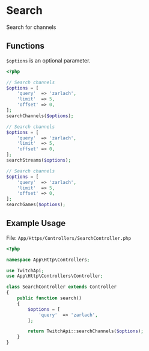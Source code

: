 # Search

Search for channels

## Functions

```$options``` is an optional parameter.

```php
<?php

// Search channels
$options = [
    'query'  => 'zarlach',
    'limit'  => 5,
    'offset' => 0,
];
searchChannels($options);

// Search channels
$options = [
    'query'  => 'zarlach',
    'limit'  => 5,
    'offset' => 0,
];
searchStreams($options);

// Search channels
$options = [
    'query'  => 'zarlach',
    'limit'  => 5,
    'offset' => 0,
];
searchGames($options);

```

## Example Usage

File: ```App/Https/Controllers/SearchController.php```

```php
<?php

namespace App\Http\Controllers;

use TwitchApi;
use App\Http\Controllers\Controller;

class SearchController extends Controller
{
    public function search()
    {
        $options = [
            'query'  => 'zarlach',
        ];

        return TwitchApi::searchChannels($options);
    }
}
```
